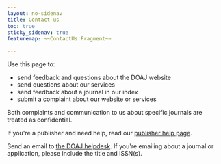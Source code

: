```yaml
---
layout: no-sidenav
title: Contact us
toc: true
sticky_sidenav: true
featuremap: ~~ContactUs:Fragment~~

---
```


Use this page to:

- send feedback and questions about the DOAJ website
- send questions about our services
- send feedback about a journal in our index
- submit a complaint about our website or services

Both complaints and communication to us about specific journals are treated as confidential.

If you're a publisher and need help, read our [publisher help page](/publisher/help/).

Send an email to [the DOAJ helpdesk](mailto:helpdesk@doaj.org). If you're emailing about a journal or application, please include the title and ISSN(s).
